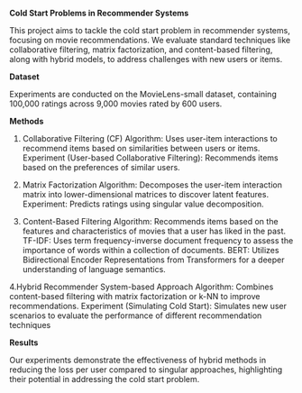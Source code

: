 ****Cold Start Problems in Recommender Systems****


This project aims to tackle the cold start problem in recommender systems, focusing on movie recommendations. We evaluate standard techniques like collaborative filtering, matrix factorization, and content-based filtering, along with hybrid models, to address challenges with new users or items.

**Dataset**

Experiments are conducted on the MovieLens-small dataset, containing 100,000 ratings across 9,000 movies rated by 600 users.

**Methods**

1. Collaborative Filtering (CF)
Algorithm: Uses user-item interactions to recommend items based on similarities between users or items.
Experiment (User-based Collaborative Filtering): Recommends items based on the preferences of similar users.

2. Matrix Factorization
Algorithm: Decomposes the user-item interaction matrix into lower-dimensional matrices to discover latent features.
Experiment: Predicts ratings using singular value decomposition.

3. Content-Based Filtering
Algorithm: Recommends items based on the features and characteristics of movies that a user has liked in the past.
TF-IDF: Uses term frequency-inverse document frequency to assess the importance of words within a collection of documents.
BERT: Utilizes Bidirectional Encoder Representations from Transformers for a deeper understanding of language semantics.

4.Hybrid Recommender System-based Approach
Algorithm: Combines content-based filtering with matrix factorization or k-NN to improve recommendations.
Experiment (Simulating Cold Start): Simulates new user scenarios to evaluate the performance of different recommendation techniques

**Results**

Our experiments demonstrate the effectiveness of hybrid methods in reducing the loss per user compared to singular approaches, highlighting their potential in addressing the cold start problem.
